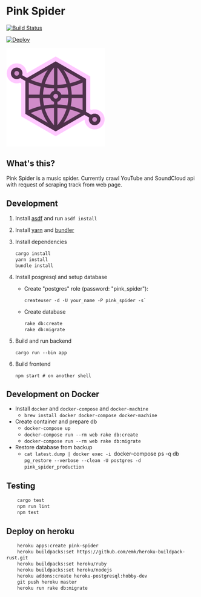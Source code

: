 # Pink Spider

[![Build Status](https://travis-ci.org/kumabook/pink-spider.svg?branch=master)](https://travis-ci.org/kumabook/pink-spider)

[![Deploy](https://www.herokucdn.com/deploy/button.png)](https://heroku.com/deploy)

<img height="260" src="public/no_image.png">

## What's this?

Pink Spider is a music spider. Currently crawl YouTube and SoundCloud api
with request of scraping track from web page.


## Development

1. Install [asdf][] and run `asdf install`
2. Install [yarn][] and [bundler][]
3. Install dependencies

    ```shell
    cargo install
    yarn install
    bundle install
    ```

4. Install posgresql and setup database

    - Create "postgres" role (password: "pink_spider"):

        ```shell
        createuser -d -U your_name -P pink_spider -s`
        ```

    - Create database

        ```shell
        rake db:create
        rake db:migrate
        ```

5. Build and run backend

    ```shell
    cargo run --bin app
    ```

6. Build frontend

    ```shell
    npm start # on another shell
    ```

## Development on Docker

- Install `docker` and `docker-compose` and `docker-machine`
  - `brew install docker docker-compose docker-machine`
- Create container and prepare db
  - `docker-compose up`
  - `docker-compose run --rm web rake db:create`
  - `docker-compose run --rm web rake db:migrate`
- Restore database from backup
  - `cat latest.dump | docker exec -i `docker-compose ps -q db` pg_restore --verbose --clean -U postgres -d pink_spider_production`

## Testing

```shell
    cargo test
    npm run lint
    npm test
```

## Deploy on heroku

```shell
    heroku apps:create pink-spider
    heroku buildpacks:set https://github.com/emk/heroku-buildpack-rust.git
    heroku buildpacks:set heroku/ruby
    heroku buildpacks:set heroku/nodejs
    heroku addons:create heroku-postgresql:hobby-dev
    git push heroku master
    heroku run rake db:migrate
```

[asdf]:    https://github.com/asdf-vm/asdf
[yarn]:    https://yarnpkg.com/
[bundler]: http://bundler.io/

